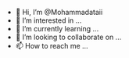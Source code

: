 - 👋 Hi, I’m @Mohammadataii
- 👀 I’m interested in ...
- 🌱 I’m currently learning ...
- 💞️ I’m looking to collaborate on ...
- 📫 How to reach me ...

<!---
Mohammadataii/Mohammadataii is a ✨ special ✨ repository because its `README.md` (this file) appears on your GitHub profile.
You can click the Preview link to take a look at your changes.
--->
